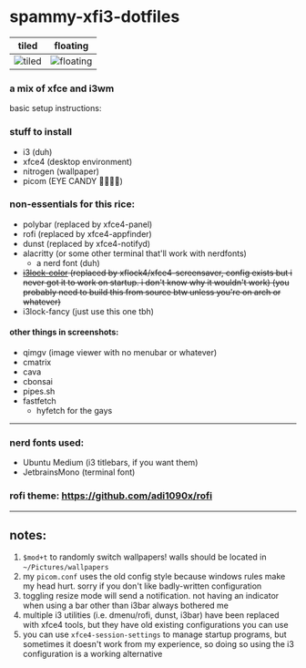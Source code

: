 # spammy-xfi3-dotfiles
| tiled | floating |
| -- | -- |
![tiled](https://github.com/user-attachments/assets/f86b233e-b4e6-4bb9-9ce3-8467de4973a2) | ![floating](https://github.com/user-attachments/assets/824ac0a2-795a-4621-bbfa-7e5091c74619)

### a mix of xfce and i3wm
basic setup instructions: 

### stuff to install
- i3 (duh)
- xfce4 (desktop environment)
- nitrogen (wallpaper)
- picom (EYE CANDY 🤑🤑🤑🤑)

### non-essentials for this rice:
- polybar (replaced by xfce4-panel)
- rofi (replaced by xfce4-appfinder)
- dunst (replaced by xfce4-notifyd)
- alacritty (or some other terminal that'll work with nerdfonts)
  - a nerd font (duh)
- ~~[i3lock-color](https://github.com/Raymo111/i3lock-color) (replaced by xflock4/xfce4-screensaver, config exists but i never got it to work on startup. i don't know why it wouldn't work) (you probably need to build this from source btw unless you're on arch or whatever)~~
- i3lock-fancy (just use this one tbh)

#### other things in screenshots:
- qimgv (image viewer with no menubar or whatever)
- cmatrix
- cava
- cbonsai
- pipes.sh
- fastfetch
  - hyfetch for the gays
-----

### nerd fonts used:
- Ubuntu Medium (i3 titlebars, if you want them)
- JetbrainsMono (terminal font)

### rofi theme: https://github.com/adi1090x/rofi

-----
## notes:

1. `$mod+t` to randomly switch wallpapers! walls should be located in `~/Pictures/wallpapers`
2. my `picom.conf` uses the old config style because windows rules make my head hurt. sorry if you don't like badly-written configuration
3. toggling resize mode will send a notification. not having an indicator when using a bar other than i3bar always bothered me
4. multiple i3 utilities (i.e. dmenu/rofi, dunst, i3bar) have been replaced with xfce4 tools, but they have old existing configurations you can use
5. you can use `xfce4-session-settings` to manage startup programs, but sometimes it doesn't work from my experience, so doing so using the i3 configuration is a working alternative
